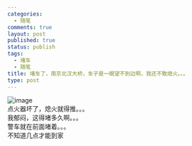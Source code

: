```yaml
--- 
categories: 
  - 随笔
comments: true
layout: post
published: true
status: publish
tags: 
  - 堵车
  - 随笔
title: 堵车了，南京北汊大桥，车子是一眼望不到边啊，我还不敢熄火。。。
type: post
---
```

<img style="display:block;margin-right:auto;margin-left:auto;" alt="image" src="/images/uploads/2011/02/wpid-IMAG0353.jpg">点火器坏了，熄火就得推。。。<br>
我郁闷，这得堵多久啊。。。<br>
警车就在前面堵着。。。<br>
不知道几点才能到家
